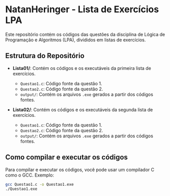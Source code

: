 
# NatanHeringer - Lista de Exercícios LPA

Este repositório contém os códigos das questões da disciplina de Lógica de Programação e Algoritmos (LPA), divididos em listas de exercícios.

## Estrutura do Repositório

- **Lista01/**: Contém os códigos e os executáveis da primeira lista de exercícios.
  - `Questao1.c`: Código fonte da questão 1.
  - `Questao2.c`: Código fonte da questão 2.
  - `output/`: Contém os arquivos `.exe` gerados a partir dos códigos fontes.
  
- **Lista02/**: Contém os códigos e os executáveis da segunda lista de exercícios.
  - `Questao1.c`: Código fonte da questão 1.
  - `Questao2.c`: Código fonte da questão 2.
  - `output/`: Contém os arquivos `.exe` gerados a partir dos códigos fontes.

## Como compilar e executar os códigos

Para compilar e executar os códigos, você pode usar um compilador C como o GCC. Exemplo:

```bash
gcc Questao1.c -o Questao1.exe
./Questao1.exe
